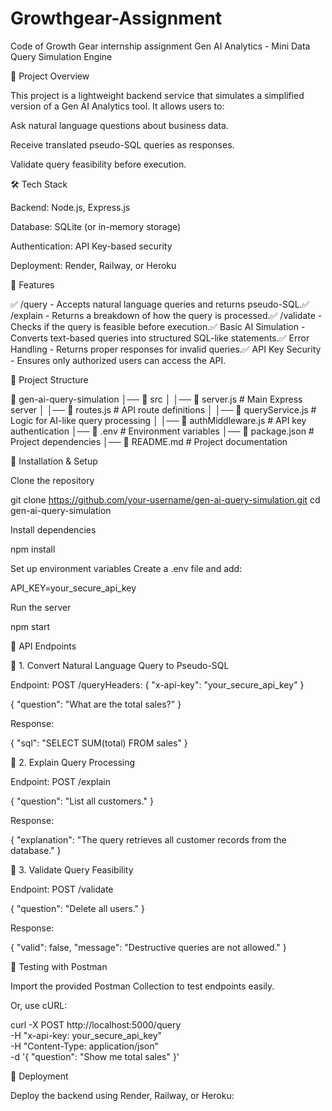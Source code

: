 # Growthgear-Assignment
Code of Growth Gear internship assignment 
Gen AI Analytics - Mini Data Query Simulation Engine

🚀 Project Overview

This project is a lightweight backend service that simulates a simplified version of a Gen AI Analytics tool. It allows users to:

Ask natural language questions about business data.

Receive translated pseudo-SQL queries as responses.

Validate query feasibility before execution.

🛠️ Tech Stack

Backend: Node.js, Express.js

Database: SQLite (or in-memory storage)

Authentication: API Key-based security

Deployment: Render, Railway, or Heroku

📌 Features

✅ /query - Accepts natural language queries and returns pseudo-SQL.✅ /explain - Returns a breakdown of how the query is processed.✅ /validate - Checks if the query is feasible before execution.✅ Basic AI Simulation - Converts text-based queries into structured SQL-like statements.✅ Error Handling - Returns proper responses for invalid queries.✅ API Key Security - Ensures only authorized users can access the API.

📂 Project Structure

📁 gen-ai-query-simulation
│── 📁 src
│   │── 📄 server.js            # Main Express server
│   │── 📄 routes.js            # API route definitions
│   │── 📄 queryService.js      # Logic for AI-like query processing
│   │── 📄 authMiddleware.js    # API key authentication
│── 📄 .env                     # Environment variables
│── 📄 package.json             # Project dependencies
│── 📄 README.md                # Project documentation

🚀 Installation & Setup

Clone the repository

git clone https://github.com/your-username/gen-ai-query-simulation.git
cd gen-ai-query-simulation

Install dependencies

npm install

Set up environment variables
Create a .env file and add:

API_KEY=your_secure_api_key

Run the server

npm start

📡 API Endpoints

🔹 1. Convert Natural Language Query to Pseudo-SQL

Endpoint: POST /queryHeaders: { "x-api-key": "your_secure_api_key" }

{
  "question": "What are the total sales?"
}

Response:

{
  "sql": "SELECT SUM(total) FROM sales"
}

🔹 2. Explain Query Processing

Endpoint: POST /explain

{
  "question": "List all customers."
}

Response:

{
  "explanation": "The query retrieves all customer records from the database."
}

🔹 3. Validate Query Feasibility

Endpoint: POST /validate

{
  "question": "Delete all users."
}

Response:

{
  "valid": false,
  "message": "Destructive queries are not allowed."
}

🧪 Testing with Postman

Import the provided Postman Collection to test endpoints easily.

Or, use cURL:

curl -X POST http://localhost:5000/query \
     -H "x-api-key: your_secure_api_key" \
     -H "Content-Type: application/json" \
     -d '{ "question": "Show me total sales" }'

🚀 Deployment

Deploy the backend using Render, Railway, or Heroku: